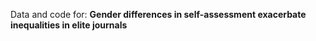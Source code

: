 Data and code for:
**Gender differences in self-assessment exacerbate inequalities in elite journals**

